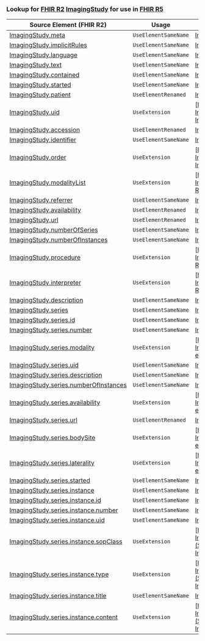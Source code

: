 ### Lookup for [FHIR R2](https://hl7.org/fhir/DSTU2/) [ImagingStudy](https://hl7.org/fhir/DSTU2/ImagingStudy.html) for use in [FHIR R5](https://hl7.org/fhir/R5/)

| Source Element (FHIR R2) | Usage | Target |
| -------------- | ----- | ------ |
| [ImagingStudy.meta](https://hl7.org/fhir/DSTU2/ImagingStudy.html#resource) | `UseElementSameName` | [ImagingStudy.meta](https://hl7.org/fhir/R5/ImagingStudy.html#resource) |
| [ImagingStudy.implicitRules](https://hl7.org/fhir/DSTU2/ImagingStudy.html#resource) | `UseElementSameName` | [ImagingStudy.implicitRules](https://hl7.org/fhir/R5/ImagingStudy.html#resource) |
| [ImagingStudy.language](https://hl7.org/fhir/DSTU2/ImagingStudy.html#resource) | `UseElementSameName` | [ImagingStudy.language](https://hl7.org/fhir/R5/ImagingStudy.html#resource) |
| [ImagingStudy.text](https://hl7.org/fhir/DSTU2/ImagingStudy.html#resource) | `UseElementSameName` | [ImagingStudy.text](https://hl7.org/fhir/R5/ImagingStudy.html#resource) |
| [ImagingStudy.contained](https://hl7.org/fhir/DSTU2/ImagingStudy.html#resource) | `UseElementSameName` | [ImagingStudy.contained](https://hl7.org/fhir/R5/ImagingStudy.html#resource) |
| [ImagingStudy.started](https://hl7.org/fhir/DSTU2/ImagingStudy.html#resource) | `UseElementSameName` | [ImagingStudy.started](https://hl7.org/fhir/R5/ImagingStudy.html#resource) |
| [ImagingStudy.patient](https://hl7.org/fhir/DSTU2/ImagingStudy.html#resource) | `UseElementRenamed` | [ImagingStudy.subject](https://hl7.org/fhir/R5/ImagingStudy.html#resource) |
| [ImagingStudy.uid](https://hl7.org/fhir/DSTU2/ImagingStudy.html#resource) | `UseExtension` | [http://hl7.org/fhir/1.0/StructureDefinition/extension-ImagingStudy.uid](StructureDefinition-ext-R2-ImagingStudy.uid.html) |
| [ImagingStudy.accession](https://hl7.org/fhir/DSTU2/ImagingStudy.html#resource) | `UseElementRenamed` | [ImagingStudy.identifier](https://hl7.org/fhir/R5/ImagingStudy.html#resource) |
| [ImagingStudy.identifier](https://hl7.org/fhir/DSTU2/ImagingStudy.html#resource) | `UseElementSameName` | [ImagingStudy.identifier](https://hl7.org/fhir/R5/ImagingStudy.html#resource) |
| [ImagingStudy.order](https://hl7.org/fhir/DSTU2/ImagingStudy.html#resource) | `UseExtension` | [http://hl7.org/fhir/1.0/StructureDefinition/extension-ImagingStudy.order](StructureDefinition-ext-R2-ImagingStudy.order.html) |
| [ImagingStudy.modalityList](https://hl7.org/fhir/DSTU2/ImagingStudy.html#resource) | `UseExtension` | [http://hl7.org/fhir/1.0/StructureDefinition/extension-ImagingStudy.modalityList](StructureDefinition-ext-R2-ImagingStudy.modalityList.html) |
| [ImagingStudy.referrer](https://hl7.org/fhir/DSTU2/ImagingStudy.html#resource) | `UseElementSameName` | [ImagingStudy.referrer](https://hl7.org/fhir/R5/ImagingStudy.html#resource) |
| [ImagingStudy.availability](https://hl7.org/fhir/DSTU2/ImagingStudy.html#resource) | `UseElementRenamed` | [ImagingStudy.status](https://hl7.org/fhir/R5/ImagingStudy.html#resource) |
| [ImagingStudy.url](https://hl7.org/fhir/DSTU2/ImagingStudy.html#resource) | `UseElementRenamed` | [ImagingStudy.extension](https://hl7.org/fhir/R5/ImagingStudy.html#resource) |
| [ImagingStudy.numberOfSeries](https://hl7.org/fhir/DSTU2/ImagingStudy.html#resource) | `UseElementSameName` | [ImagingStudy.numberOfSeries](https://hl7.org/fhir/R5/ImagingStudy.html#resource) |
| [ImagingStudy.numberOfInstances](https://hl7.org/fhir/DSTU2/ImagingStudy.html#resource) | `UseElementSameName` | [ImagingStudy.numberOfInstances](https://hl7.org/fhir/R5/ImagingStudy.html#resource) |
| [ImagingStudy.procedure](https://hl7.org/fhir/DSTU2/ImagingStudy.html#resource) | `UseExtension` | [http://hl7.org/fhir/1.0/StructureDefinition/extension-ImagingStudy.procedure](StructureDefinition-ext-R2-ImagingStudy.procedure.html) |
| [ImagingStudy.interpreter](https://hl7.org/fhir/DSTU2/ImagingStudy.html#resource) | `UseExtension` | [http://hl7.org/fhir/1.0/StructureDefinition/extension-ImagingStudy.interpreter](StructureDefinition-ext-R2-ImagingStudy.interpreter.html) |
| [ImagingStudy.description](https://hl7.org/fhir/DSTU2/ImagingStudy.html#resource) | `UseElementSameName` | [ImagingStudy.description](https://hl7.org/fhir/R5/ImagingStudy.html#resource) |
| [ImagingStudy.series](https://hl7.org/fhir/DSTU2/ImagingStudy.html#resource) | `UseElementSameName` | [ImagingStudy.series](https://hl7.org/fhir/R5/ImagingStudy.html#resource) |
| [ImagingStudy.series.id](https://hl7.org/fhir/DSTU2/ImagingStudy.html#resource) | `UseElementSameName` | [ImagingStudy.series.id](https://hl7.org/fhir/R5/ImagingStudy.html#resource) |
| [ImagingStudy.series.number](https://hl7.org/fhir/DSTU2/ImagingStudy.html#resource) | `UseElementSameName` | [ImagingStudy.series.number](https://hl7.org/fhir/R5/ImagingStudy.html#resource) |
| [ImagingStudy.series.modality](https://hl7.org/fhir/DSTU2/ImagingStudy.html#resource) | `UseExtension` | [http://hl7.org/fhir/1.0/StructureDefinition/extension-ImagingStudy.series.modality](StructureDefinition-ext-R2-ImagingStudy.se.modality.html) |
| [ImagingStudy.series.uid](https://hl7.org/fhir/DSTU2/ImagingStudy.html#resource) | `UseElementSameName` | [ImagingStudy.series.uid](https://hl7.org/fhir/R5/ImagingStudy.html#resource) |
| [ImagingStudy.series.description](https://hl7.org/fhir/DSTU2/ImagingStudy.html#resource) | `UseElementSameName` | [ImagingStudy.series.description](https://hl7.org/fhir/R5/ImagingStudy.html#resource) |
| [ImagingStudy.series.numberOfInstances](https://hl7.org/fhir/DSTU2/ImagingStudy.html#resource) | `UseElementSameName` | [ImagingStudy.series.numberOfInstances](https://hl7.org/fhir/R5/ImagingStudy.html#resource) |
| [ImagingStudy.series.availability](https://hl7.org/fhir/DSTU2/ImagingStudy.html#resource) | `UseExtension` | [http://hl7.org/fhir/1.0/StructureDefinition/extension-ImagingStudy.series.availability](StructureDefinition-ext-R2-ImagingStudy.se.availability.html) |
| [ImagingStudy.series.url](https://hl7.org/fhir/DSTU2/ImagingStudy.html#resource) | `UseElementRenamed` | [ImagingStudy.series.extension](https://hl7.org/fhir/R5/ImagingStudy.html#resource) |
| [ImagingStudy.series.bodySite](https://hl7.org/fhir/DSTU2/ImagingStudy.html#resource) | `UseExtension` | [http://hl7.org/fhir/1.0/StructureDefinition/extension-ImagingStudy.series.bodySite](StructureDefinition-ext-R2-ImagingStudy.se.bodySite.html) |
| [ImagingStudy.series.laterality](https://hl7.org/fhir/DSTU2/ImagingStudy.html#resource) | `UseExtension` | [http://hl7.org/fhir/1.0/StructureDefinition/extension-ImagingStudy.series.laterality](StructureDefinition-ext-R2-ImagingStudy.se.laterality.html) |
| [ImagingStudy.series.started](https://hl7.org/fhir/DSTU2/ImagingStudy.html#resource) | `UseElementSameName` | [ImagingStudy.series.started](https://hl7.org/fhir/R5/ImagingStudy.html#resource) |
| [ImagingStudy.series.instance](https://hl7.org/fhir/DSTU2/ImagingStudy.html#resource) | `UseElementSameName` | [ImagingStudy.series.instance](https://hl7.org/fhir/R5/ImagingStudy.html#resource) |
| [ImagingStudy.series.instance.id](https://hl7.org/fhir/DSTU2/ImagingStudy.html#resource) | `UseElementSameName` | [ImagingStudy.series.instance.id](https://hl7.org/fhir/R5/ImagingStudy.html#resource) |
| [ImagingStudy.series.instance.number](https://hl7.org/fhir/DSTU2/ImagingStudy.html#resource) | `UseElementSameName` | [ImagingStudy.series.instance.number](https://hl7.org/fhir/R5/ImagingStudy.html#resource) |
| [ImagingStudy.series.instance.uid](https://hl7.org/fhir/DSTU2/ImagingStudy.html#resource) | `UseElementSameName` | [ImagingStudy.series.instance.uid](https://hl7.org/fhir/R5/ImagingStudy.html#resource) |
| [ImagingStudy.series.instance.sopClass](https://hl7.org/fhir/DSTU2/ImagingStudy.html#resource) | `UseExtension` | [http://hl7.org/fhir/1.0/StructureDefinition/extension-ImagingStudy.series.instance.sopClass](StructureDefinition-ext-R2-ImagingStudy.se.in.sopClass.html) |
| [ImagingStudy.series.instance.type](https://hl7.org/fhir/DSTU2/ImagingStudy.html#resource) | `UseExtension` | [http://hl7.org/fhir/1.0/StructureDefinition/extension-ImagingStudy.series.instance.type](StructureDefinition-ext-R2-ImagingStudy.se.in.type.html) |
| [ImagingStudy.series.instance.title](https://hl7.org/fhir/DSTU2/ImagingStudy.html#resource) | `UseElementSameName` | [ImagingStudy.series.instance.title](https://hl7.org/fhir/R5/ImagingStudy.html#resource) |
| [ImagingStudy.series.instance.content](https://hl7.org/fhir/DSTU2/ImagingStudy.html#resource) | `UseExtension` | [http://hl7.org/fhir/1.0/StructureDefinition/extension-ImagingStudy.series.instance.content](StructureDefinition-ext-R2-ImagingStudy.se.in.content.html) |

